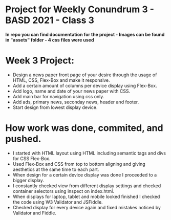 # Project for Weekly Conundrum 3 - BASD 2021 - Class 3

**In repo you can find documentation for the project - Images can be found in "assets" folder - 4 css files were used**

# Week 3 Project:

- Design a news paper front page of your desire through the usage of HTML, CSS, Flex-Box and make it responsive.
- Add a certain amount of columns per device display using Flex-Box.
- Add logo, name and date of your news paper with CSS.
- Add main bar for navigation using css only.
- Add ads, primary news, seconday news, header and footer.
- Start design from lowest display device.

# How work was done, commited, and pushed.

- I started with HTML layout using HTML including semantic tags and divs for CSS Flex-Box.
- Used Flex-Box and CSS from top to bottom aligning and giving aesthetics at the same time to each part.
- When design for a certain device display was done I proceeded to a bigger display.
- I constantly checked view from different display settings and checked container selectors using inspect on index.html.
- When displays for laptop, tablet and mobile looked finished I checked the code using W3 Validator and JSFiddle.
- Checked display for every device again and fixed mistakes noticed by Validator and Fiddle.
